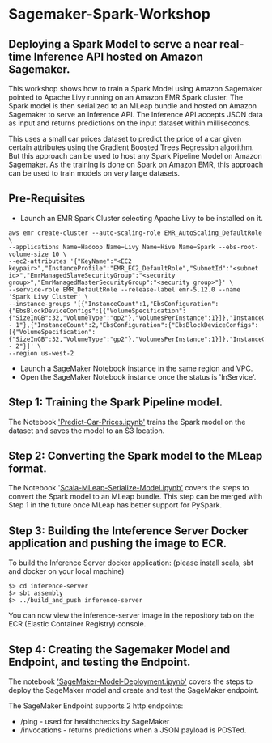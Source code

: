 # Sagemaker-Spark-Workshop

## Deploying a Spark Model to serve a near real-time Inference API hosted on Amazon Sagemaker.

This workshop shows how to train a Spark Model using Amazon Sagemaker pointed to Apache Livy running on an Amazon EMR Spark cluster. The Spark model is then serialized to an MLeap bundle and hosted on Amazon Sagemaker to serve an Inference API. The Inference API accepts JSON data as input and returns predictions on the input dataset within milliseconds.

This uses a small car prices dataset to predict the price of a car given certain attributes using the Gradient Boosted Trees Regression algorithm. But this approach can be used to host any Spark Pipeline Model on Amazon Sagemaker. As the training is done on Spark on Amazon EMR, this approach can be used to train models on very large datasets.

## Pre-Requisites

* Launch an EMR Spark Cluster selecting Apache Livy to be installed on it.
```
aws emr create-cluster --auto-scaling-role EMR_AutoScaling_DefaultRole \
--applications Name=Hadoop Name=Livy Name=Hive Name=Spark --ebs-root-volume-size 10 \
--ec2-attributes '{"KeyName":"<EC2 keypair>","InstanceProfile":"EMR_EC2_DefaultRole","SubnetId":"<subnet id>","EmrManagedSlaveSecurityGroup":"<security group>","EmrManagedMasterSecurityGroup":"<security group>"}' \
--service-role EMR_DefaultRole --release-label emr-5.12.0 --name 'Spark Livy Cluster' \
--instance-groups '[{"InstanceCount":1,"EbsConfiguration":{"EbsBlockDeviceConfigs":[{"VolumeSpecification":{"SizeInGB":32,"VolumeType":"gp2"},"VolumesPerInstance":1}]},"InstanceGroupType":"MASTER","InstanceType":"m4.large","Name":"Master - 1"},{"InstanceCount":2,"EbsConfiguration":{"EbsBlockDeviceConfigs":[{"VolumeSpecification":{"SizeInGB":32,"VolumeType":"gp2"},"VolumesPerInstance":1}]},"InstanceGroupType":"CORE","InstanceType":"m4.large","Name":"Core - 2"}]' \
--region us-west-2
```
* Launch a SageMaker Notebook instance in the same region and VPC.
* Open the SageMaker Notebook instance once the status is 'InService'.

## Step 1: Training the Spark Pipeline model. 

The Notebook ['Predict-Car-Prices.ipynb'](https://github.com/nmukerje/sagemaker-spark-worshop/blob/master/Predict-Car-Prices.ipynb) trains the Spark model on the dataset and saves the model to an S3 location.

## Step 2: Converting the Spark model to the MLeap format.

The Notebook '[Scala-MLeap-Serialize-Model.ipynb'](https://github.com/nmukerje/sagemaker-spark-worshop/blob/master/Scala-Mleap-Serialize-Model.ipynb) covers the steps to convert the Spark model to an MLeap bundle. This step can be merged with Step 1 in the future once MLeap has better support for PySpark.

## Step 3: Building the Inteference Server Docker application and pushing the image to ECR.

To build the Inference Server docker application:
(please install scala, sbt and docker on your local machine)

```
$> cd inference-server
$> sbt assembly
$> ../build_and_push inference-server
```
You can now view the inference-server image in the repository tab on the ECR (Elastic Container Registry) console.

## Step 4: Creating the Sagemaker Model and Endpoint, and testing the Endpoint.

The notebook ['SageMaker-Model-Deployment.ipynb'](https://github.com/nmukerje/sagemaker-spark-worshop/blob/master/SageMaker-Model-Deployment.ipynb) covers the steps to deploy the SageMaker model and create and test the SageMaker endpoint.

The SageMaker Endpoint supports 2 http endpoints:
* /ping - used for healthchecks by SageMaker
* /invocations - returns predictions when a JSON payload is POSTed.
